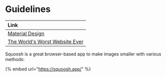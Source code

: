 # Guidelines

| Link |
| :--- |
| [Material Design](https://material.io/) |
| [The World's Worst Website Ever](https://www.theworldsworstwebsiteever.com/) |

Squoosh is a great browser-based app to make images smaller with various methods:

{% embed url="https://squoosh.app/" %}

